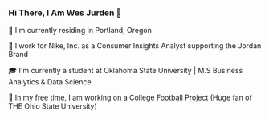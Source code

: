 ### Hi There, I Am Wes Jurden 👋

📍 I'm currently residing in Portland, Oregon

👟 I work for Nike, Inc. as a Consumer Insights Analyst supporting the Jordan Brand

🎓 I'm currently a student at Oklahoma State University | M.S Business Analytics & Data Science

🏈 In my free time, I am working on a [College Football Project](https://github.com/wjurden/college-football-project) (Huge fan of THE Ohio State University)

